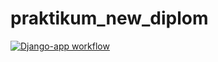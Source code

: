 # praktikum_new_diplom

[![Django-app workflow](https://github.com/KoshelevAleksandr/foodgram-project-react/actions/workflows/foodgram_workflow.yml/badge.svg)](https://github.com/KoshelevAleksandr/foodgram-project-react/actions/workflows/foodgram_workflow.yml)
